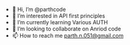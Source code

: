 - 👋 Hi, I’m @parthcode
- 👀 I’m interested in API first principles 
- 🌱 I’m currently learning Various AUTH 
- 💞️ I’m looking to collaborate on Anriod code
- 📫 How to reach me parth.n.051@gmail.com

<!---
parthcode/parthcode is a ✨ special ✨ repository because its `README.md` (this file) appears on your GitHub profile.
You can click the Preview link to take a look at your changes.
--->
